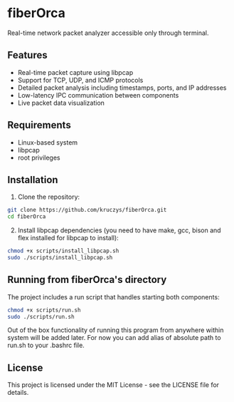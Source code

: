 # fiberOrca

Real-time network packet analyzer accessible only through terminal.

## Features

- Real-time packet capture using libpcap
- Support for TCP, UDP, and ICMP protocols
- Detailed packet analysis including timestamps, ports, and IP addresses
- Low-latency IPC communication between components
- Live packet data visualization

## Requirements

- Linux-based system
- libpcap
- root privileges

## Installation

1. Clone the repository:
```bash
git clone https://github.com/kruczys/fiberOrca.git
cd fiberOrca
```

2. Install libpcap dependencies (you need to have make, gcc, bison and flex installed for libpcap to install):
```bash
chmod +x scripts/install_libpcap.sh
sudo ./scripts/install_libpcap.sh
```

## Running from fiberOrca's directory

The project includes a run script that handles starting both components:

```bash
chmod +x scripts/run.sh
sudo ./scripts/run.sh
```

Out of the box functionality of running this program from anywhere within system will be added later. For now you can add alias of absolute path to run.sh to your .bashrc file. 

## License

This project is licensed under the MIT License - see the LICENSE file for details.
